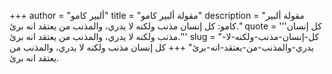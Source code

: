 +++
author = "ألبير كامو"
title = "مقولة ألبير كامو"
description = "مقولة ألبير كامو: كل إنسان مذنب ولكنه لا يدري، والمذنب من يعتقد انه برئ."
quote = '''كل إنسان مذنب ولكنه لا يدري، والمذنب من يعتقد انه برئ.''' 
slug = "كل-إنسان-مذنب-ولكنه-لا-يدري-والمذنب-من-يعتقد-انه-برئ"
+++
كل إنسان مذنب ولكنه لا يدري، والمذنب من يعتقد انه برئ.
